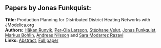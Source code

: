 <h2>Papers by Jonas Funkquist:</h2>
<p>
<b>Title:</b> Production Planning for Distributed District Heating Networks with JModelica.org<br />
<b>Authors:</b> <a href="../authors/author_263.html">Håkan Runvik</a>, <a href="../authors/author_173.html">Per-Ola Larsson</a>, <a href="../authors/author_324.html">Stéphane Velut</a>, <a href="../authors/author_95.html">Jonas Funkquist</a>, <a href="../authors/author_34.html">Markus Bohlin</a>, <a href="../authors/author_213.html">Andreas Nilsson</a> and <a href="../authors/author_201.html">Sara Modarrez Razavi</a><br />
<b>Links:</b> <a href="../abstracts/abstract_23.pdf">Abstract</a>, <a href="../submissions/ecp15118217_RunvikLarssonVelutFunkquistBohlinNilssonModarrezrazavi.pdf">Full paper</a>
</p>
